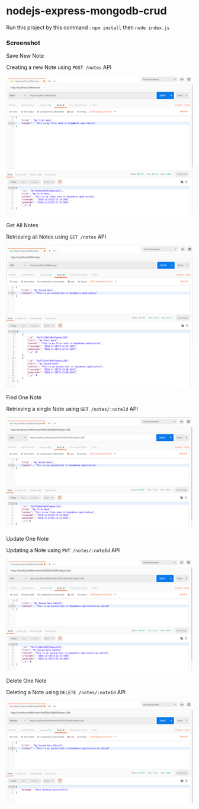 # nodejs-express-mongodb-crud

Run this project by this command : `npm install` then `node index.js`

### Screenshot

Save New Note

Creating a new Note using `POST /notes` API

![Save New Note](img/save.png "Save New Note")

Get All Notes

Retrieving all Notes using `GET /notes` API

![Get All Notes](img/get.png "Get All Notes")

Find One Note

Retrieving a single Note using `GET /notes/:noteId` API

![Find One Note](img/findone.png "Find One Note")

Update One Note

Updating a Note using `PUT /notes/:noteId` API

![Update One Note](img/update.png "Update One Note")

Delete One Note

Deleting a Note using `DELETE /notes/:noteId` API

![Delete One Note](img/delete.png "Delete One Note")
